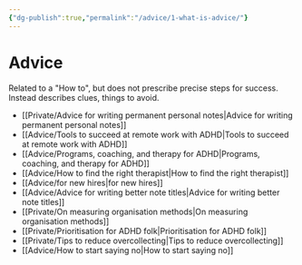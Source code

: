 ```yaml
---
{"dg-publish":true,"permalink":"/advice/1-what-is-advice/"}
---
```



# Advice

Related to a "How to", but does not prescribe precise steps for success. Instead describes clues, things to avoid. 

- [[Private/Advice for writing permanent personal notes\|Advice for writing permanent personal notes]]
- [[Advice/Tools to succeed at remote work with ADHD\|Tools to succeed at remote work with ADHD]]
- [[Advice/Programs, coaching, and therapy for ADHD\|Programs, coaching, and therapy for ADHD]]
- [[Advice/How to find the right therapist\|How to find the right therapist]]
- [[Advice/for new hires\|for new hires]]
- [[Advice/Advice for writing better note titles\|Advice for writing better note titles]]
- [[Private/On measuring organisation methods\|On measuring organisation methods]]
- [[Private/Prioritisation for ADHD folk\|Prioritisation for ADHD folk]]
- [[Private/Tips to reduce overcollecting\|Tips to reduce overcollecting]]
- [[Advice/How to start saying no\|How to start saying no]]

